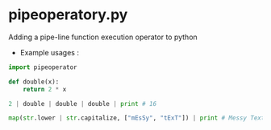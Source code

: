 # pipeoperatory.py
Adding a pipe-line function execution operator to python

- Example usages : 
```py
import pipeoperator

def double(x):
    return 2 * x

2 | double | double | double | print # 16

map(str.lower | str.capitalize, ["mEsSy", "tExT"]) | print # Messy Text
```
